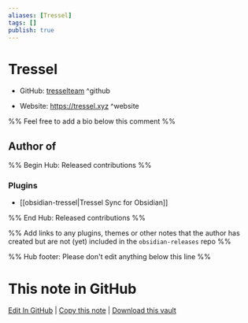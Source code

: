 ```yaml
---
aliases: [Tressel]
tags: []
publish: true
---
```


# Tressel

- GitHub: [tresselteam](https://github.com/tresselteam/) ^github
<!-- - Discord: `@` ^discord-->
- Website: <https://tressel.xyz> ^website
<!-- - [[Publish sites|Publish site]]: <https://> ^publish-->

%% Feel free to add a bio below this comment %%

## Author of

%% Begin Hub: Released contributions %%

### Plugins

- [[obsidian-tressel|Tressel Sync for Obsidian]]

%% End Hub: Released contributions %%

%% Add links to any plugins, themes or other notes that the author has created but are not (yet) included in the `obsidian-releases` repo %%

<!--
### Unlisted plugins
-->

<!--
### Others
-->

<!--
## Sponsor this author
-->

<!-- - [[GitHub sponsors]]: [Sponsor @tresselteam on GitHub Sponsors](https://github.com/sponsors/tresselteam) ^github-sponsor-->
<!-- - [[Buy me a coffee]]: <https://> ^buy-me-a-coffee-->
<!-- - [[PayPal]]: <https://> ^paypal-->
<!-- - [[Patreon]]: <https://> ^patreon-->

<!--
## Follow this author
-->

<!-- - [[YouTube Channels|On YouTube]]: <https://> ^youtube-->
<!-- - Twitter: <https://> ^twitter-->
<!-- - ... -->

%% Hub footer: Please don't edit anything below this line %%

# This note in GitHub

<span class="git-footer">[Edit In GitHub](https://github.dev/obsidian-community/obsidian-hub/blob/main/01%20-%20Community/People/tresselteam.md "git-hub-edit-note") | [Copy this note](https://raw.githubusercontent.com/obsidian-community/obsidian-hub/main/01%20-%20Community/People/tresselteam.md "git-hub-copy-note") | [Download this vault](https://github.com/obsidian-community/obsidian-hub/archive/refs/heads/main.zip "git-hub-download-vault") </span>

